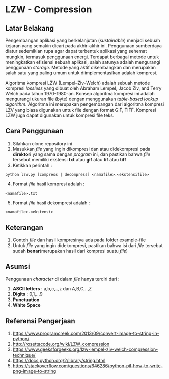 # LZW - Compression

## Latar Belakang
Pengembangan aplikasi yang berkelanjutan (*sustainable*) menjadi sebuah kejaran yang semakin dicari pada akhir-akhir ini. Penggunaan sumberdaya diatur sedemikian rupa agar dapat terbentuk aplikasi yang sehemat mungkin, termasuk penggunaan energi. Terdapat berbagai metode untuk meningkatkan efisiensi sebuah aplikasi, salah satunya adalah mengurangi penggunaan *storage*. Metode yang aktif dikembangkan dan merupakan salah satu yang paling umum untuk diimplementasikan adalah kompresi.

Algoritma kompresi LZW (Lempel–Ziv–Welch) adalah sebuah metode kompresi *lossless* yang dibuat oleh Abraham Lempel, Jacob Ziv, and Terry Welch pada tahun 1970-1980-an. Konsep algoritma kompresi ini adalah mengurangi ukuran file (byte) dengan menggunakan *table-based lookup algorithm*. Algoritma ini merupakan pengembangan dari algoritma kompresi LZV yang biasa digunakan untuk file dengan format GIF, TIFF. Kompresi LZW juga dapat digunakan untuk kompresi file teks.

## Cara Penggunaan
1. Silahkan clone repository ini
2. Masukkan _file_ yang ingin dikompresi dan atau didekompresi pada **direktori** yang sama dengan _program_ ini, dan pastikan bahwa _file_ tersebut memiliki ekstensi **txt** atau **gif** atau **tif** atau **tiff**
3. Ketikkan perintah :
```
python lzw.py [compress | decompress] <namafile>.<ekstensifile>
```
4. Format _file_ hasil kompresi adalah :
```
<namafile>.txt
```
5. Format _file_ hasil dekompresi adalah :
```
<namafile>.<ekstensi>
```

## Keterangan 
1. Contoh _file_ dan hasil kompresinya ada pada folder example-file
2. Untuk _file_ yang ingin didekompresi, pastikan bahwa isi dari _file_ tersebut sudah **benar**(merupakan hasil dari kompresi suatu _file_)

## Asumsi
Penggunaan _character_ di dalam _file_ hanya terdiri dari :
1. **ASCII letters** : a,b,c,..,z dan A,B,C,..,Z
2. **Digits** : 0,1,..,9
3. **Punctuation**
4. **White Space**

## Referensi Pengerjaan
1. https://www.programcreek.com/2013/09/convert-image-to-string-in-python/
2. http://rosettacode.org/wiki/LZW_compression
3. https://www.geeksforgeeks.org/lzw-lempel-ziv-welch-compression-technique/
4. https://docs.python.org/2/library/string.html
5. https://stackoverflow.com/questions/646286/python-pil-how-to-write-png-image-to-string